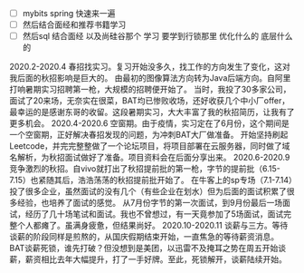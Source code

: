 - [ ] mybits spring 快速来一遍  
- [ ] 然后结合面经和推荐书籍学习
- [ ] 然后sql 结合面经 以及尚硅谷那个 学习 要学到行锁那里 优化什么的 底层什么的

2020.2-2020.4 春招找实习。复习开始没多久，找工作的方向发生了变化，这对我后面的秋招影响是巨大的。
由最初的图像算法方向转为Java后端方向。自阿里打响暑期实习招聘第一枪，大规模的招聘便开始了。
当时，我投了30多家公司，面试了20来场，无奈实在很菜，BAT均已惨败收场，还好收获几个中小厂offer，最幸运的是感谢东哥的收留。这段暑期实习，大大丰富了我的秋招简历，让我有了更多机会。
2020.4-2020.6 空窗期。由于疫情，实习定在了6月份，这个期间是一个空窗期，正好解决春招发现的问题，为冲刺BAT大厂做准备。
开始坚持刷起Leetcode，并完完整整做了一个论坛项目，将项目部署在云服务器，同时做了域名解析，为秋招面试做好了准备。项目资料会在后面分享出来。
2020.6-2020.9 竞争激烈的秋招。自vivo就打出了秋招提前批的第一枪，字节的提前批（6.15-7.15）也紧随其后，浩浩荡荡的秋招提前批开始了。
在牛客上的sp专场（7.1-7.14）投了很多企业，虽然面试的没有几个（有些企业在划水）但为后面的面试积累了很多经验，也培养了面试的感觉。
从7月份字节的第一次面试，到9月份最后一场面试，经历了几十场笔试和面试。我也不曾想过，有一天竟参加了5场面试，面试完整个人都瘫了。虽满身疲惫，但结果尚好。
2020.10-2020.11 谈薪与三方。等待谈薪的阶段同样是煎熬的，从国庆假期结束开始，一直焦急的等待薪资消息。
BAT谈薪死锁，谁先打破？但没想到是美团，以迅雷不及掩耳之势在周五开始谈薪，薪资相比去年大幅提升，打了一手好牌。至此，死锁解开，谈薪陆续开始。